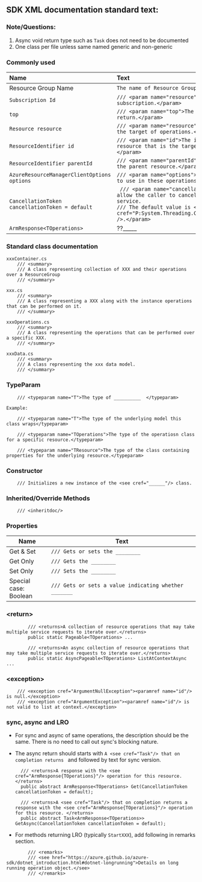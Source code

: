 ## SDK XML documentation standard text:
### Note/Questions:
1. Async void return type such as `Task` does not need to be documented
2. One class per file unless same named generic and non-generic



### Commonly used

| Name       | Text     |
| :------------- | :----------- |
| Resource Group Name | `The name of Resource Group.` |
| `Subscription Id` | `/// <param name="resource">The id of the Azure subscription.</param>` |
| `top` | `/// <param name="top">The number of results to return.</param>` |
| `Resource resource` | `/// <param name="resource">The resource that is the target of operations.</param>` |
| `ResourceIdentifier id` | `/// <param name="id">The identifier of the resource that is the target of operations.</param>`|
| `ResourceIdentifier parentId` | `/// <param name="parentId">The resource Id of the parent resource.</param>` |
| `AzureResourceManagerClientOptions options` | `/// <param name="options">The client parameters to use in these operations.</param>` |
| `CancellationToken cancellationToken = default` | ``` /// <param name="cancellationToken">A token to allow the caller to cancel the call to the service.```<br>```/// The default value is <see cref="P:System.Threading.CancellationToken.None" />.</param>``` |
| `ArmResponse<TOperations>` | ??_____ |

### Standard class documentation

```
xxxContainer.cs
    /// <summary>
    /// A class representing collection of XXX and their operations over a ResourceGroup
    /// </summary>

xxx.cs
    /// <summary>
    /// A class representing a XXX along with the instance operations that can be performed on it.
    /// </summary>

xxxOperations.cs
    /// <summary>
    /// A class representing the operations that can be performed over a specific XXX.
    /// </summary>

xxxData.cs
    /// <summary>
    /// A class representing the xxx data model.
    /// </summary>
```

### TypeParam

```
    /// <typeparam name="T">The type of __________  </typeparam>	

Example:

    /// <typeparam name="T">The type of the underlying model this class wraps</typeparam>  

    /// <typeparam name="TOperations">The type of the operatiosn class for a specific resource.</typeparam>

    /// <typeparam name="TResource">The type of the class containing properties for the underlying resource.</typeparam>
```

### Constructor
```
    /// Initializes a new instance of the <see cref="______"/> class.	
```

### Inherited/Override Methods
```
    /// <inheritdoc/>
```

### Properties

| Name       | Text                      |
| - | - |
|Get & Set | `/// Gets or sets the ________` |
|Get Only | `/// Gets the ________`|
|Set Only | `/// Sets the ________`|
|Special case:<br>Boolean  | `/// Gets or sets a value indicating whether _______`|

### \<return\>
```
        /// <returns>A collection of resource operations that may take multiple service requests to iterate over.</returns>
        public static Pageable<TOperations> ...

        /// <returns>An async collection of resource operations that may take multiple service requests to iterate over.</returns>
        public static AsyncPageable<TOperations> ListAtContextAsync ...
```

### \<exception>

```
    /// <exception cref="ArgumentNullException"><paramref name="id"/> is null.</exception>
    /// <exception cref="ArgumentException"><paramref name="id"/> is not valid to list at context.</exception>
```

### sync, async and LRO

* For sync and async of same operations, the description should be the same. There is no need to call out sync's blocking nature.
* The async return should starts with `A <see cref="Task"/> that on completion returns ` and followed by text for sync version.

        /// <returns>A response with the <see cref="ArmResponse{TOperations}"/> operation for this resource. </returns>
        public abstract ArmResponse<TOperations> Get(CancellationToken cancellationToken = default);

        /// <returns>A <see cref="Task"/> that on completion returns a response with the <see cref="ArmResponse{TOperations}"/> operation for this resource. </returns>
        public abstract Task<ArmResponse<TOperations>> GetAsync(CancellationToken cancellationToken = default);

* For methods returning LRO (typically `StartXXX`), add following in remarks section.

```
        /// <remarks>
        /// <see href="https://azure.github.io/azure-sdk/dotnet_introduction.html#dotnet-longrunning">Details on long running operation object.</see>
        /// </remarks>
```
